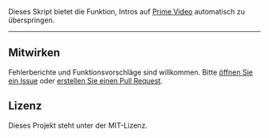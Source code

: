 Dieses Skript bietet die Funktion, Intros auf [Prime Video](https://www.amazon.co.jp/gp/video/storefront) automatisch zu überspringen.

---

## Mitwirken

Fehlerberichte und Funktionsvorschläge sind willkommen. Bitte [öffnen Sie ein Issue](https://github.com/yossy17/prime-video-intro-skipper/issues) oder [erstellen Sie einen Pull Request](https://github.com/yossy17/prime-video-intro-skipper/pulls).

## Lizenz

Dieses Projekt steht unter der MIT-Lizenz.
